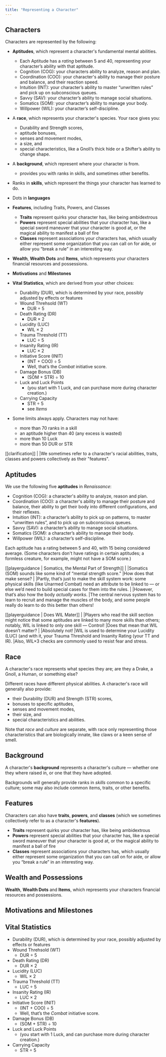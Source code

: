```yaml
---
title: "Representing a Character"
---
```


## Characters

Characters are represented by the following:

- **Aptitudes**, which represent a character's fundamental mental abilities.
  - Each Aptitude has a *rating* between 5 and 40, representing your character’s ability with that aptitude.
  - Cognition (COG): your characters ability to analyze, reason and plan.
  - Coordination (COO): your character's ability to manage their posture and balance, and their reaction speed.
  - Intuition (INT): your character’s ability to master “unwritten rules” and pick up on subconscious queues.
  - Savvy (SAV): your character’s ability to manage social situations.
  - Somatics (SOM): your character’s ability to manage your body.
  - Willpower (WIL): your character’s self-discipline.
- A **race**, which represents your character's species.
  Your race gives you:
  - Durability and Strength scores,
  - aptitude bonuses,
  - senses and movement modes,
  - a size, and
  - special characteristics, like a Gnoll’s thick hide or a Shifter’s ability to change shape.
- A **background**, which represent where your character is from.
  - provides you with ranks in skills, and sometimes other benefits.
- Ranks in **skills**, which represent the things your character has learned to do.
- Dots in **languages**
- **Features**, including Traits, Powers, and Classes
  - **Traits** represent quirks your character has, like being ambidextrous
  - **Powers** represent special abilities that your character has, like a special sword maneuver that your character is good at, or the magical ability to manifest a ball of fire
  - **Classes** represent associations your characters has, which usually either represent some organization that you can call on for aide, or allow you “break a rule” in an interesting way.
- **Wealth**, **Wealth Dots** and **Items**, which represents your characters financial resources and possessions.
- **Motivations** and **Milestones**
- **Vital Statistics**, which are derived from your other choices:
  - Durability (DUR), which is determined by your race, possibly adjusted by effects or features
  - Wound Threhsold (WT)
    - DUR ÷ 5
  - Death Rating (DR)
    - DUR × 2
  - Lucidity (LUC)
    - WIL × 2
  - Trauma Threshold (TT)
    - LUC ÷ 5
  - Insanity Rating (IR)
    - LUC × 2
  - Initiative Score (INIT)
    - (INT + COO) ÷ 5
    - Well, that’s the *Combat* initiative score.
  - Damage Bonus (DB)
    - (SOM + STR) ÷ 10
  - Luck and Luck Points
    - (you start with 1 Luck, and can purchase more during character creation.)
  - Carrying Capacity
    - STR ÷ 5
    - see *Items*

- Some limits always apply. Characters may not have:
  - more than 70 ranks in a skill
  - an aptitude higher than 40 (any excess is wasted)
  - more than 10 Luck
  - more than 50 DUR or STR

[[clarification]]
|
|We sometimes refer to a character's racial abilities, traits, classes and powers collectively as their "features".

## Aptitudes

We use the following five **aptitudes** in *Renaissance*:

- Cognition (COG): a character's ability to analyze, reason and plan.
- Coordination (COO): a character's ability to manage their posture and balance, their ability to get their body into different configurations, and their reflexes.
- Intuition (INT): a character’s ability to pick up on patterns, to master “unwritten rules”, and to pick up on subconscious queues.
- Savvy (SAV): a character’s ability to manage social situations.
- Somatics (SOM): a character’s ability to manage their body.
- Willpower (WIL): a character’s self-discipline.

Each aptitude has a rating between 5 and 40, with 15 being considered average.
(Some characters don't have ratings in certain aptitudes; a formless creature, for example, might not have a SOM score.)

[[playerguidance | Somatics, the Mental Part of Strength]]
|
|Somatics (SOM) sounds like some kind of “mental strength score.”
|How does that make sense?
|
|Partly, that’s just to make the skill system work: some physical skills (like Unarmed Combat) need an attribute to be linked to — or else we’d need to build special cases for them into the rules.
|
|However, that’s also how the body *actually works*.
|The central nervous system has to learn to recruit and manage the muscles of the body, and some people really do learn to do this better than others\!

[[playerguidance | Does WIL Mater]]
|
|Players who read the skill section might notice that some aptitudes are linked to many more skills than others; notably, WIL is linked to only one skill — Control\!
|Does that mean that WIL doesn’t matter?
|
|Absolutely not\!
|WIL is used to determine your Lucidity (LUC) (and with it, your Trauma Threshold and Insanity Rating (your TT and IR).
|Also, WIL×3 checks are commonly used to resist fear and stress.

## Race

A character's race represents what species they are; are they a Drake, a Gnoll, a Human, or something else?

Different races have different physical abilities.
A character's race will generally also provide:
- their Durability (DUR) and Strength (STR) scores,
- bonuses to specific aptitudes,
- senses and movement modes,
- their size, and
- special characteristics and abilities.

Note that *race* and *culture* are separate, with race only representing those characteristics that are biologically innate, like claws or a keen sense of smell.

## Background

A character's **background** represents a character's culture — whether one they where raised in, or one that they have adopted.

Backgrounds will generally provide ranks in *skills* common to a specific culture; some may also include common items, traits, or other benefits.

## Features

Characters can also have **traits**, **powers**, and **classes** (which we sometimes collectively refer to as a character's **features**).

- **Traits** represent quirks your character has, like being ambidextrous
- **Powers** represent special abilities that your character has, like a special sword maneuver that your character is good at, or the magical ability to manifest a ball of fire
- **Classes** represent associations your characters has, which usually either represent some organization that you can call on for aide, or allow you “break a rule” in an interesting way.

## Wealth and Possessions

**Wealth**, **Wealth Dots** and **Items**, which represents your characters financial resources and possessions.

## Motivations and Milestones

## Vital Statistics

- Durability (DUR), which is determined by your race, possibly adjusted by effects or features
- Wound Threhsold (WT)
  - DUR ÷ 5
- Death Rating (DR)
  - DUR × 2
- Lucidity (LUC)
  - WIL × 2
- Trauma Threshold (TT)
  - LUC ÷ 5
- Insanity Rating (IR)
  - LUC × 2
- Initiative Score (INIT)
  - (INT + COO) ÷ 5
  - Well, that’s the *Combat* initiative score.
- Damage Bonus (DB)
  - (SOM + STR) ÷ 10
- Luck and Luck Points
  - (you start with 1 Luck, and can purchase more during character creation.)
- Carrying Capacity
  - STR ÷ 5